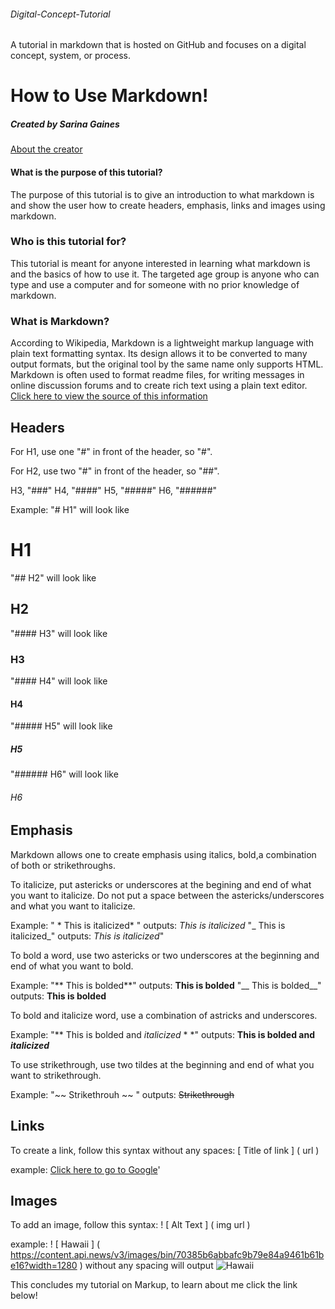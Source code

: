 ###### Digital-Concept-Tutorial
A tutorial in markdown that is hosted on GitHub and focuses on a digital concept, system, or process.

#  How to Use Markdown!
##### Created by Sarina Gaines
[About the creator](Aboutme.md)



#### What is the purpose of this tutorial?
The purpose of this tutorial is to give an introduction to what markdown is and show the user how to create headers, emphasis, links and images using markdown.

### Who is this tutorial for?
This tutorial is meant for anyone interested in learning what markdown is and the basics of how to use it. The targeted age group is anyone who can type and use a computer and for someone with no prior knowledge of markdown. 

### What is Markdown?
According to Wikipedia, Markdown is a lightweight markup language with plain text formatting syntax. Its design allows it to be converted to many output formats, but the original tool by the same name only supports HTML. Markdown is often used to format readme files, for writing messages in online discussion forums and to create rich text using a plain text editor. [Click here to view the source of this information](https://en.wikipedia.org/wiki/Markdown)

## Headers

For H1, use one "#" in front of the header, so "#".


For H2, use two "#" in front of the header, so "##".


H3, "###"
H4, "####"
H5, "#####"
H6, "######"

Example: 
"# H1" will look like
 # H1
 "## H2" will look like
 ## H2
 "#### H3" will look like
 ### H3
 "#### H4" will look like
 #### H4
 "##### H5" will look like
 ##### H5
 "###### H6" will look like
 ###### H6

## Emphasis
Markdown allows one to create emphasis using italics, bold,a combination of both or strikethroughs. 

To italicize, put astericks or underscores at the begining and end of what you want to italicize. Do not put a space between the astericks/underscores and what you want to italicize. 

Example: " * This is italicized* " outputs: 
*This is italicized*
"_ This is italicized_" outputs: 
_This is italicized_"

To bold a word, use two astericks or two underscores at the beginning and end of what you want to bold. 

Example: 
"** This is bolded**" outputs: 
**This is bolded**
"__ This is bolded__" outputs: 
__This is bolded__

To bold and italicize word, use a combination of astricks and underscores. 

Example: 
"** This is bolded and _italicized_ * *" outputs: 
**This is bolded and _italicized_** 

To use strikethrough, use two tildes at the beginning and end of what you want to strikethrough. 

Example: 
"~~ Strikethrouh ~~ " outputs: 
~~Strikethrough~~

## Links

To create a link, follow this syntax without any spaces: 
[ Title of link ] ( url )

example: 
[Click here to go to Google](https://www.google.com/)'

## Images

To add an image, follow this syntax: 
! [ Alt Text ] ( img url ) 

example: ! [ Hawaii ] ( https://content.api.news/v3/images/bin/70385b6abbafc9b79e84a9461b61be16?width=1280 ) without any spacing will output
![Hawaii](https://content.api.news/v3/images/bin/70385b6abbafc9b79e84a9461b61be16?width=1280)

This concludes my tutorial on Markup, to learn about me click the link below!
